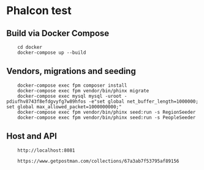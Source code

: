 # Phalcon test #

## Build via Docker Compose ##

        cd docker
        docker-compose up --build
        
## Vendors, migrations and seeding ##
        
        docker-compose exec fpm composer install
        docker-compose exec fpm vendor/bin/phinx migrate
        docker-compose exec mysql mysql -uroot -pdiufhv8743f8efdgvyfg7w89hfos -e"set global net_buffer_length=1000000; set global max_allowed_packet=1000000000;"
        docker-compose exec fpm vendor/bin/phinx seed:run -s RegionSeeder
        docker-compose exec fpm vendor/bin/phinx seed:run -s PeopleSeeder

## Host and API ##
        
        http://localhost:8081
        
        https://www.getpostman.com/collections/67a3ab7f53795af89156
